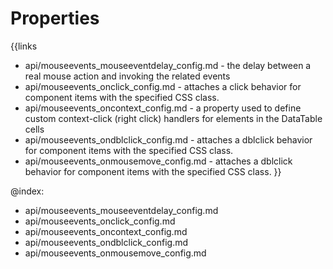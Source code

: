 
Properties
==========

{{links
- api/mouseevents_mouseeventdelay_config.md - the delay between a real mouse action and invoking the related events
- api/mouseevents_onclick_config.md - attaches a click behavior for component items with the specified CSS class.
- api/mouseevents_oncontext_config.md - a property used to define custom context-click (right click) handlers for elements in the DataTable cells<br>
- api/mouseevents_ondblclick_config.md - attaches a dblclick behavior for component items with the specified CSS class.
- api/mouseevents_onmousemove_config.md - attaches a dblclick behavior for component items with the specified CSS class.
}}

@index:
- api/mouseevents_mouseeventdelay_config.md
- api/mouseevents_onclick_config.md
- api/mouseevents_oncontext_config.md
- api/mouseevents_ondblclick_config.md
- api/mouseevents_onmousemove_config.md

